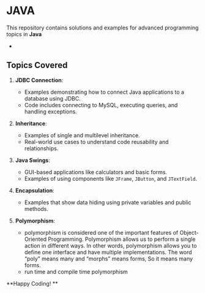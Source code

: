 # JAVA

This repository contains solutions and examples for advanced programming topics in **Java** 

-

## Topics Covered

1. **JDBC Connection**:
   - Examples demonstrating how to connect Java applications to a database using JDBC.
   - Code includes connecting to MySQL, executing queries, and handling exceptions.
2. **Inheritance**:
   - Examples of single and multilevel inheritance.
   - Real-world use cases to understand code reusability and relationships.
 
3. **Java Swings**:
   - GUI-based applications like calculators and basic forms.
   - Examples of using components like `JFrame`, `JButton`, and `JTextField`.
4. **Encapsulation**:
   - Examples that show data hiding using private variables and public methods.
5. **Polymorphism**:<br>
    - polymorphism is considered one of the important features of Object-Oriented Programming. Polymorphism allows us to perform a single action in different ways. In 
     other words, polymorphism allows you to define one interface and have multiple implementations. The word “poly” means many and “morphs” means forms, So it means 
     many forms.
   - run time and compile time polymorphism <br>  
   
**Happy Coding! **
